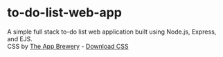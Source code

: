 # to-do-list-web-app
A simple full stack to-do list web application built using Node.js, Express, and EJS.\
CSS by [The App Brewery](https://appbrewery.com) - [Download CSS](https://drive.google.com/uc?export=download&id=1y5dsPlZSKAG8Xc-YZQO-biFbo96_9g3G)
